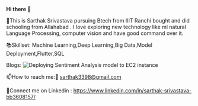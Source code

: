 **Hi there**  :wave:

:boy:This is Sarthak Srivastava pursuing Btech from IIIT Ranchi bought and did schooling from Allahabad . I love exploring new technology like ml natural Language Processing, computer vision and have good command over it. 

:books:Skillset: Machine Learning,Deep Learning,Big Data,Model Deployment,Flutter,SQL

Blogs:
![Deploying Sentiment Analysis model to EC2 instance](https://medium.com/@sarthak3398/deploying-sentiment-analysis-model-to-ec2-instance-c3e8ad900e98)

:mailbox:How to reach me::email:
sarthak3398@gmail.com

:link:Connect me on Linkedin : https://www.linkedin.com/in/sarthak-srivastava-bb3608157/

